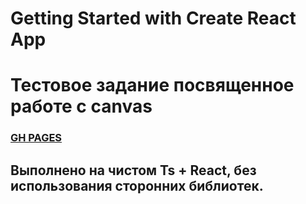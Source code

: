 # Getting Started with Create React App

# Тестовое задание посвященное работе с canvas

### [GH PAGES](https://accrrsd.github.io/TestTask-Canvas/)

## Выполнено на чистом Ts + React, без использования сторонних библиотек.
